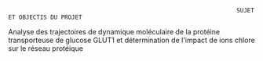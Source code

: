                                                                      SUJET ET OBJECTIS DU PROJET
Analyse des trajectoires de dynamique moléculaire de la protéine transporteuse de glucose GLUT1 et détermination de l'impact de ions chlore sur le réseau protéique




